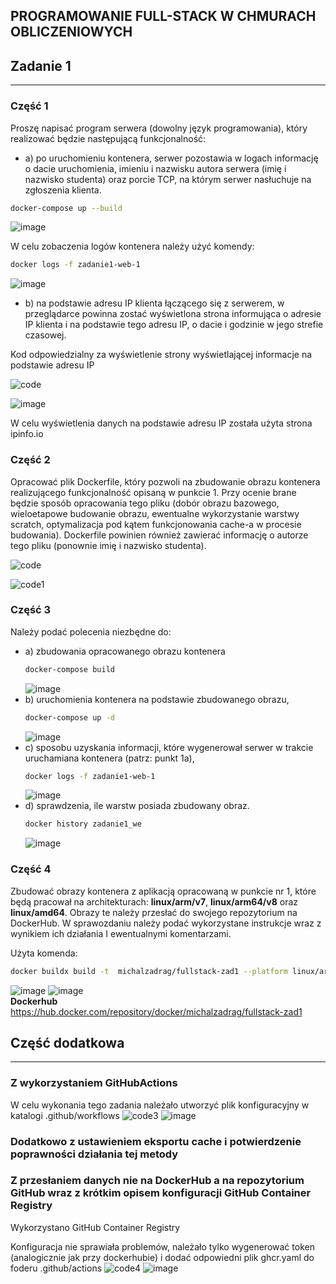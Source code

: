 ## PROGRAMOWANIE FULL-STACK W CHMURACH OBLICZENIOWYCH

## Zadanie 1
---
### Część 1

Proszę napisać program serwera (dowolny język programowania), który realizować będzie następującą funkcjonalność:

- a) po uruchomieniu kontenera, serwer pozostawia w logach informację o dacie uruchomienia, imieniu i nazwisku autora serwera (imię i nazwisko studenta) oraz porcie TCP, na którym serwer nasłuchuje na zgłoszenia klienta.

```bash
docker-compose up --build
```

![image](https://user-images.githubusercontent.com/52106343/172064092-d0bbece4-b19c-4109-939a-637a54a9ea02.png)

W celu zobaczenia logów kontenera należy użyć komendy:

```bash
docker logs -f zadanie1-web-1
```
![image](https://user-images.githubusercontent.com/52106343/172064480-04c2f5e9-7c5e-4d9e-aa6a-0b153fb8cfc0.png)


- b) na podstawie adresu IP klienta łączącego się z serwerem, w przeglądarce powinna zostać wyświetlona strona informująca o adresie IP klienta i na podstawie tego adresu IP, o dacie i godzinie w jego strefie czasowej.

Kod odpowiedzialny za wyświetlenie strony wyświetlającej informacje na podstawie adresu IP

![code](https://user-images.githubusercontent.com/52106343/171735452-f6258664-354a-4921-b8db-7b9e1c64df1e.png)

![image](https://user-images.githubusercontent.com/52106343/171735033-385949d0-c1f9-4988-97ba-be9bb58d2ccd.png)


W celu wyświetlenia danych na podstawie adresu IP została użyta strona ipinfo.io

### Część 2

Opracować plik Dockerfile, który pozwoli na zbudowanie obrazu kontenera realizującego funkcjonalność opisaną w punkcie 1. Przy ocenie brane będzie sposób opracowania tego pliku (dobór obrazu bazowego, wieloetapowe budowanie obrazu, ewentualne wykorzystanie warstwy scratch, optymalizacja pod kątem funkcjonowania cache-a w procesie budowania). Dockerfile powinien również zawierać informację o autorze tego pliku (ponownie imię i nazwisko studenta). 

![code](https://user-images.githubusercontent.com/52106343/172064925-a5bb8235-61c6-4636-8c7b-746c6adf1995.png)

![code1](https://user-images.githubusercontent.com/52106343/172064929-81dc939c-8388-4e4a-a91d-0ef92b8a3a29.png)

### Część 3
Należy podać polecenia niezbędne do:
  - a) zbudowania opracowanego obrazu kontenera
    ```bash
    docker-compose build
    ```
    ![image](https://user-images.githubusercontent.com/52106343/172065092-dd37d763-29ee-4b4e-b26e-f0425543a939.png)
  - b) uruchomienia kontenera na podstawie zbudowanego obrazu,
    ```bash
    docker-compose up -d
    ```
    ![image](https://user-images.githubusercontent.com/52106343/172065189-d0e64309-84b0-4a64-a798-8ab8f776d7d5.png)
  - c) sposobu uzyskania informacji, które wygenerował serwer w trakcie uruchamiana kontenera (patrz: punkt 1a),
    ```bash
    docker logs -f zadanie1-web-1
    ```
    ![image](https://user-images.githubusercontent.com/52106343/172064480-04c2f5e9-7c5e-4d9e-aa6a-0b153fb8cfc0.png)
  - d) sprawdzenia, ile warstw posiada zbudowany obraz.
    ```bash
    docker history zadanie1_we
    ```
    ![image](https://user-images.githubusercontent.com/52106343/172065382-6b052dc7-5906-43a2-a013-79e420493b81.png)


### Część 4
Zbudować obrazy kontenera z aplikacją opracowaną w punkcie nr 1, które będą pracował na architekturach: **linux/arm/v7**, **linux/arm64/v8** oraz **linux/amd64**. Obrazy te należy przesłać do swojego repozytorium na DockerHub. W sprawozdaniu należy podać wykorzystane instrukcje wraz z wynikiem ich działania I ewentualnymi komentarzami.

Użyta komenda:
```bash
docker buildx build -t  michalzadrag/fullstack-zad1 --platform linux/arm/v7,linux/arm64/v8,linux/amd64 --push .
```

![image](https://user-images.githubusercontent.com/52106343/172066250-ad4df96f-b3d4-4d34-9e17-aa60a7e561e6.png)
![image](https://user-images.githubusercontent.com/52106343/172066394-3ab22acb-0ad1-4783-a9e0-66ed2049f515.png)
<br />
**Dockerhub** https://hub.docker.com/repository/docker/michalzadrag/fullstack-zad1 

## Część dodatkowa
---
### Z wykorzystaniem GitHubActions
W celu wykonania tego zadania należało utworzyć plik konfiguracyjny w katalogi .github/workflows
![code3](https://user-images.githubusercontent.com/52106343/172067631-ac2bd577-3abc-40be-875f-5f1829a021f9.png)
![image](https://user-images.githubusercontent.com/52106343/172067719-286d4964-4365-4da3-a6de-403666514716.png)


### Dodatkowo z ustawieniem eksportu cache i potwierdzenie poprawności działania tej metody


### Z przesłaniem danych nie na DockerHub a na repozytorium GitHub wraz z krótkim opisem konfiguracji GitHub Container Registry

Wykorzystano GitHub Container Registry

Konfiguracja nie sprawiała problemów, należało tylko wygenerować token (analogicznie jak przy dockerhubie) i dodać odpowiedni plik ghcr.yaml do foderu .github/actions
![code4](https://user-images.githubusercontent.com/52106343/172068504-e6a417fa-2fc4-48f1-bd11-621cd2214d1f.png)
![image](https://user-images.githubusercontent.com/52106343/172068523-8214ccf3-e049-4457-a90d-fd6f79df1aa9.png)




